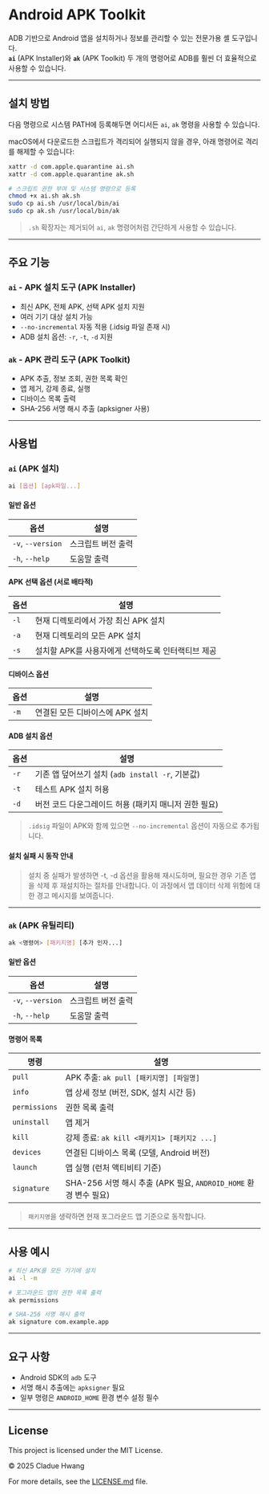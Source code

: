 # Android APK Toolkit

ADB 기반으로 Android 앱을 설치하거나 정보를 관리할 수 있는 전문가용 셸 도구입니다.  
**`ai`** (APK Installer)와 **`ak`** (APK Toolkit) 두 개의 명령어로 ADB를 훨씬 더 효율적으로 사용할 수 있습니다.

---

## 설치 방법

다음 명령으로 시스템 PATH에 등록해두면 어디서든 `ai`, `ak` 명령을 사용할 수 있습니다.

macOS에서 다운로드한 스크립트가 격리되어 실행되지 않을 경우, 아래 명령어로 격리를 해제할 수 있습니다:

```bash
xattr -d com.apple.quarantine ai.sh
xattr -d com.apple.quarantine ak.sh
```

```bash
# 스크립트 권한 부여 및 시스템 명령으로 등록
chmod +x ai.sh ak.sh
sudo cp ai.sh /usr/local/bin/ai
sudo cp ak.sh /usr/local/bin/ak
```

> `.sh` 확장자는 제거되어 `ai`, `ak` 명령어처럼 간단하게 사용할 수 있습니다.

---

## 주요 기능

### `ai` - APK 설치 도구 (APK Installer)

- 최신 APK, 전체 APK, 선택 APK 설치 지원
- 여러 기기 대상 설치 가능
- `--no-incremental` 자동 적용 (.idsig 파일 존재 시)
- ADB 설치 옵션: `-r`, `-t`, `-d` 지원

### `ak` - APK 관리 도구 (APK Toolkit)

- APK 추출, 정보 조회, 권한 목록 확인
- 앱 제거, 강제 종료, 실행
- 디바이스 목록 출력
- SHA-256 서명 해시 추출 (apksigner 사용)

---

## 사용법

### `ai` (APK 설치)

```bash
ai [옵션] [apk파일...]
```

#### 일반 옵션

| 옵션            | 설명                                |
|-----------------|-------------------------------------|
| `-v`, `--version` | 스크립트 버전 출력                   |
| `-h`, `--help`    | 도움말 출력                         |

#### APK 선택 옵션 (서로 배타적)

| 옵션 | 설명                                      |
|------|-------------------------------------------|
| `-l` | 현재 디렉토리에서 가장 최신 APK 설치         |
| `-a` | 현재 디렉토리의 모든 APK 설치                |
| `-s` | 설치할 APK를 사용자에게 선택하도록 인터랙티브 제공 |

#### 디바이스 옵션

| 옵션 | 설명                                      |
|------|-------------------------------------------|
| `-m` | 연결된 모든 디바이스에 APK 설치             |

#### ADB 설치 옵션

| 옵션 | 설명                                                  |
|------|-------------------------------------------------------|
| `-r` | 기존 앱 덮어쓰기 설치 (`adb install -r`, 기본값)     |
| `-t` | 테스트 APK 설치 허용                                  |
| `-d` | 버전 코드 다운그레이드 허용 (패키지 매니저 권한 필요) |

> `.idsig` 파일이 APK와 함께 있으면 `--no-incremental` 옵션이 자동으로 추가됩니다.

#### 설치 실패 시 동작 안내

> 설치 중 실패가 발생하면 -t, -d 옵션을 활용해 재시도하며, 필요한 경우 기존 앱을 삭제 후 재설치하는 절차를 안내합니다.
> 이 과정에서 앱 데이터 삭제 위험에 대한 경고 메시지를 보여줍니다.

---

### `ak` (APK 유틸리티)

```bash
ak <명령어> [패키지명] [추가 인자...]
```

#### 일반 옵션

| 옵션            | 설명                                |
|-----------------|-------------------------------------|
| `-v`, `--version` | 스크립트 버전 출력                   |
| `-h`, `--help`    | 도움말 출력                         |

#### 명령어 목록

| 명령         | 설명                                                                 |
|--------------|----------------------------------------------------------------------|
| `pull`       | APK 추출: `ak pull [패키지명] [파일명]`                              |
| `info`       | 앱 상세 정보 (버전, SDK, 설치 시간 등)                               |
| `permissions`| 권한 목록 출력                                                        |
| `uninstall`  | 앱 제거                                                               |
| `kill`       | 강제 종료: `ak kill <패키지1> [패키지2 ...]`                         |
| `devices`    | 연결된 디바이스 목록 (모델, Android 버전)                            |
| `launch`     | 앱 실행 (런처 액티비티 기준)                                          |
| `signature`  | SHA-256 서명 해시 추출 (APK 필요, `ANDROID_HOME` 환경 변수 필요)     |

> `패키지명`을 생략하면 현재 포그라운드 앱 기준으로 동작합니다.

---

## 사용 예시

```bash
# 최신 APK를 모든 기기에 설치
ai -l -m

# 포그라운드 앱의 권한 목록 출력
ak permissions

# SHA-256 서명 해시 출력
ak signature com.example.app
```

---

## 요구 사항

- Android SDK의 `adb` 도구
- 서명 해시 추출에는 `apksigner` 필요
- 일부 명령은 `ANDROID_HOME` 환경 변수 설정 필수

---

## License

This project is licensed under the MIT License.

© 2025 Cladue Hwang

For more details, see the [LICENSE.md](./LICENSE.md) file.